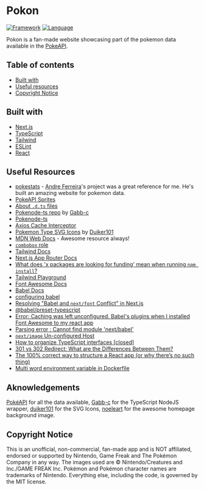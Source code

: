 # Pokon

[![Framework](https://img.shields.io/badge/framework-next.js-cornflowerblue.svg?style=flat)](https://nextjs.org/)
[![Language](https://img.shields.io/badge/language-typescript-darkblue.svg?style=flat)](https://www.typescriptlang.org/)

Pokon is a fan-made website showcasing part of the pokemon data available in the [PokeAPI](https://pokeapi.co/).

## Table of contents

- [Built with](#built-with)
- [Useful resources](#useful-resources)
- [Copyright Notice](#copyright-notice)

## Built with

- [Next.js](https://nextjs.org/)
- [TypeScript](https://www.typescriptlang.org/)
- [Tailwind](https://tailwindcss.com/docs/installation)
- [ESLint](https://eslint.org/)
- [React](https://react.dev)

## Useful Resources

- [pokestats](https://github.com/andreferreiradlw/pokestats?tab=readme-ov-file) - [Andre Ferreira](https://github.com/andreferreiradlw)'s project was a great reference for me. He's built an amazing website for pokemon data.
- [PokeAPI Sprites](https://github.com/PokeAPI/sprites#sprites)
- [About `.d.ts` files](https://github.com/andreferreiradlw)
- [Pokenode-ts repo](https://github.com/Gabb-c/pokenode-ts?tab=readme-ov-file) by [Gabb-c](https://github.com/Gabb-c)
- [Pokenode-ts](https://pokenode-ts.vercel.app)
- [Axios Cache Interceptor](https://axios-cache-interceptor.js.org/)
- [Pokemon Type SVG Icons](https://github.com/duiker101/pokemon-type-svg-icons) by [Duiker101](https://github.com/duiker101)
- [MDN Web Docs](https://developer.mozilla.org/pt-BR/) - Awesome resource always!
- [`combobox` role](https://developer.mozilla.org/en-US/docs/Web/Accessibility/ARIA/Roles/combobox_role)
- [Tailwind Docs](https://tailwindcss.com/docs/)
- [Next.js App Router Docs](https://nextjs.org/docs/app)
- [What does 'x packages are looking for funding' mean when running `npm install`?](https://stackoverflow.com/questions/58972251/what-does-x-packages-are-looking-for-funding-mean-when-running-npm-install)
- [Tailwind Playground](https://play.tailwindcss.com/)
- [Font Awesome Docs](https://fontawesome.com/docs/)
- [Babel Docs](https://babeljs.io/docs/)
- [configuring babel](https://nextjs.org/docs/pages/building-your-application/configuring/babel)
- [Resolving "Babel and `next/font` Conflict" in Next.js](https://nextjs.org/docs/messages/babel-font-loader-conflict)
- [@babel/preset-typescript](https://babeljs.io/docs/babel-preset-typescript)
- [Error: Caching was left unconfigured. Babel's plugins when I installed Font Awesome to my react app](https://stackoverflow.com/questions/71356327/error-caching-was-left-unconfigured-babels-plugins-when-i-installed-font-awes)
- [Parsing error : Cannot find module 'next/babel'](https://stackoverflow.com/questions/68163385/parsing-error-cannot-find-module-next-babel)
- [`next/image` Un-configured Host](https://nextjs.org/docs/messages/next-image-unconfigured-host)
- [How to organize TypeScript interfaces \[closed\]](https://stackoverflow.com/questions/36633033/how-to-organize-typescript-interfaces)
- [301 vs 302 Redirect: What are the Differences Between Them?](https://rockcontent.com/blog/301-vs-302-redirect/)
- [The 100% correct way to structure a React app (or why there’s no such thing)](https://david-gilbertson.medium.com/the-100-correct-way-to-structure-a-react-app-or-why-theres-no-such-thing-3ede534ef1ed)
- [Multi word environment variable in Dockerfile](https://stackoverflow.com/questions/59795124/multi-word-environment-variable-in-dockerfile)

## Aknowledgements

[PokéAPI](https://pokeapi.co) for all the data available, [Gabb-c](https://github.com/Gabb-c) for the TypeScript NodeJS wrapper, [duiker101](https://github.com/duiker101/pokemon-type-svg-icons) for the SVG Icons, [noeleart](https://www.deviantart.com/noeleart/gallery) for the awesome homepage background image.

## Copyright Notice

This is an unofficial, non-commercial, fan-made app and is NOT affiliated, endorsed or supported by Nintendo, Game Freak and The Pokémon Company in any way. The images used are © Nintendo/Creatures and Inc./GAME FREAK Inc. Pokémon and Pokémon character names are trademarks of Nintendo. Everything else, including the code, is governed by the MIT license.